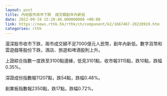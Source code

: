 ```yaml
---
layout: post
title: 內地股市收市下跌　成交額創年內新低
date: 2022-09-19 15:20:40.000000000 +08:00
link: https://news.rthk.hk/rthk/ch/component/k2/1667467-20220919.htm
categories: rthk
---
```


滬深股市收市下跌，兩市成交額不足7000億元人民幣，創年內新低。數字貨幣和雲遊戲等股份下跌，酒店、旅遊和啤酒股則上升。

上證綜合指數一度跌至3100點邊緣，低見3101點，收市報3115點，跌10點，跌幅0.35%。

深證成份指數報11207點，跌54點，跌幅0.48%。

創業板指數報2350點，跌17點，跌幅0.72%。
